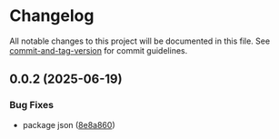 # Changelog

All notable changes to this project will be documented in this file. See [commit-and-tag-version](https://github.com/absolute-version/commit-and-tag-version) for commit guidelines.

## 0.0.2 (2025-06-19)


### Bug Fixes

* package json ([8e8a860](https://github.com/TrainingITCourses/softtek_lighthouse/commit/8e8a860a0aa4205c03a36cf45c8401288ffecf01))
